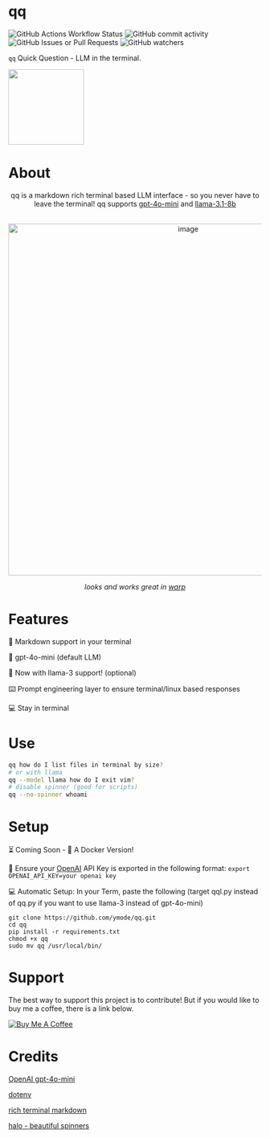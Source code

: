 # qq
![GitHub Actions Workflow Status](https://img.shields.io/github/actions/workflow/status/ymode/qq/pylint.yml)
![GitHub commit activity](https://img.shields.io/github/commit-activity/m/ymode/qq) ![GitHub Issues or Pull Requests](https://img.shields.io/github/issues/ymode/qq) ![GitHub watchers](https://img.shields.io/github/watchers/ymode/qq)



```qq``` Quick Question - LLM in the terminal.

<img src="https://github.com/user-attachments/assets/60dce499-561a-4ad0-b98a-67adaaf48e3a" width="150"/>

# About

<div align="center">
  

qq is a markdown rich terminal based LLM interface - so you never have to leave the terminal! qq supports [gpt-4o-mini](https://openai.com/index/gpt-4o-mini-advancing-cost-efficient-intelligence/) and [llama-3.1-8b](https://huggingface.co/meta-llama/Meta-Llama-3.1-8B-Instruct?text=can+llama+accept+openai+api+syntax)

<br>

  
<img width="700" alt="image" src="https://github.com/user-attachments/assets/1d6b7cd4-f927-4240-8a23-54725989a6d7">
 
   
   _looks and works great in [warp](https://www.warp.dev)_
   
 </div>


# Features

🎨 Markdown support in your terminal

🧠 gpt-4o-mini (default LLM)

🦙 Now with llama-3 support! (optional)

⌨️ Prompt engineering layer to ensure terminal/linux based responses

💻 Stay in terminal

# Use
```bash
qq how do I list files in terminal by size?
# or with llama
qq --model llama how do I exit vim?
# disable spinner (good for scripts)
qq --no-spinner whoami
```




# Setup

⏳ Coming Soon - 🐳 A Docker Version! 

🔑 Ensure your [OpenAI](https://openai.com/api/) API Key is exported in the following format: ```export OPENAI_API_KEY=your openai key```

💻 Automatic Setup: In your Term, paste the following (target qql.py instead of qq.py if you want to use llama-3 instead of gpt-4o-mini)

```export OPENAI_API_KEY=your OpenAI API key
git clone https://github.com/ymode/qq.git
cd qq
pip install -r requirements.txt
chmod +x qq
sudo mv qq /usr/local/bin/
```


# Support
The best way to support this project is to contribute! But if you would like to buy me a coffee, there is a link below.

[![Buy Me A Coffee](https://www.buymeacoffee.com/assets/img/custom_images/orange_img.png)](https://www.buymeacoffee.com/ymode)

# Credits

[OpenAI gpt-4o-mini](https://openai.com/index/gpt-4o-mini-advancing-cost-efficient-intelligence/)

[dotenv](https://github.com/motdotla/dotenv)

[rich terminal markdown](https://github.com/Textualize/rich)

[halo - beautiful spinners](https://github.com/manrajgrover/halo)
